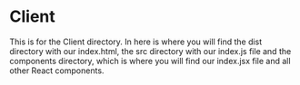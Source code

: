 # Client

This is for the Client directory. In here is where you will find the dist directory with our index.html, the src directory with our index.js file and the components directory, which is where you will find our index.jsx file and all other React components.